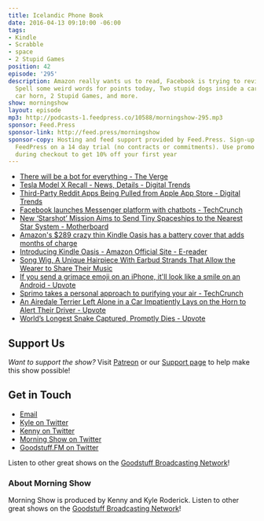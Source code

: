 ```yaml
---
title: Icelandic Phone Book
date: 2016-04-13 09:10:00 -06:00
tags:
- Kindle
- Scrabble
- space
- 2 Stupid Games
position: 42
episode: '295'
description: Amazon really wants us to read, Facebook is trying to revive chatbots,
  Spell some weird words for points today, Two stupid dogs inside a car can work a
  car horn, 2 Stupid Games, and more.
show: morningshow
layout: episode
mp3: http://podcasts-1.feedpress.co/10588/morningshow-295.mp3
sponsor: Feed.Press
sponsor-link: http://feed.press/morningshow
sponsor-copy: Hosting and feed support provided by Feed.Press. Sign-up today and try
  FeedPress on a 14 day trial (no contracts or commitments). Use promo code `morningshow`
  during checkout to get 10% off your first year
---
```


* [There will be a bot for everything - The Verge](http://www.theverge.com/2016/4/12/11416122/there-will-be-a-bot-for-everything)
* [Tesla Model X Recall - News, Details - Digital Trends](http://www.digitaltrends.com/cars/tesla-model-x-recall-news-details/)
* [Third-Party Reddit Apps Being Pulled from Apple App Store - Digital Trends](http://www.digitaltrends.com/mobile/third-party-reddit-apps-pulled-from-apple-app-store/)
* [Facebook launches Messenger platform with chatbots - TechCrunch](http://techcrunch.com/2016/04/12/agents-on-messenger/?ncid=rss&utm_source=feedburner&utm_medium=feed&utm_campaign=Feed%3A+Techcrunch+%28TechCrunch%29)
* [New ‘Starshot’ Mission Aims to Send Tiny Spaceships to the Nearest Star System - Motherboard](http://motherboard.vice.com/read/starshot-alpha-centuri-stephen-hawking-yuri-milner)
* [Amazon's $289 crazy thin Kindle Oasis has a battery cover that adds months of charge](http://thenextweb.com/gadgets/2016/04/13/amazons-289-kindle-oasis-crazy-thin-comes-battery-cover-add-months/)
* [Introducing Kindle Oasis - Amazon Official Site - E-reader](http://www.amazon.com/dp/B00REQKWGA?ref=deveng_soc)
* [Song Wig, A Unique Hairpiece With Earbud Strands That Allow the Wearer to Share Their Music](http://laughingsquid.com/song-wig-a-unique-hairpiece-with-earbud-strands-that-allow-the-wearer-to-share-their-music/)
* [If you send a grimace emoji on an iPhone, it'll look like a smile on an Android - Upvote](http://upvote.morningshow.am/if-you-send-a-grimace-emoji-on-an-iphone-itll-look-like-a-smile-on-an-android/2016-04-11)
* [Sprimo takes a personal approach to purifying your air - TechCrunch](http://techcrunch.com/2016/04/12/sprimo/?ncid=rss&utm_source=feedburner&utm_medium=feed&utm_campaign=Feed:+Techcrunch+(TechCrunch))
* [An Airedale Terrier Left Alone in a Car Impatiently Lays on the Horn to Alert Their Driver - Upvote](http://upvote.morningshow.am/an-airedale-terrier-left-alone-in-a-car-impatiently-lays-on-the-horn-to-alert-their-driver/2016-04-11)
* [World’s Longest Snake Captured, Promptly Dies - Upvote](http://upvote.morningshow.am/worlds-longest-snake-captured-promptly-dies/2016-04-11)

## Support Us
*Want to support the show?* Visit [Patreon](http://patreon.com/morningshow) or our [Support page](http://goodstuff.fm/support) to help make this show possible!

## Get in Touch
* [Email](mailto:kyle@goodstuff.fm)
* [Kyle on Twitter](http://twitter.com/dogburps)
* [Kenny on Twitter](http://twitter.com/pizzarobotics)
* [Morning Show on Twitter](http://twitter.com/morningshowam)
* [Goodstuff.FM on Twitter](http://twitter.com/goodstufffm)

Listen to other great shows on the [Goodstuff Broadcasting Network](http://goodstuff.fm/shows)!

### About Morning Show
Morning Show is produced by Kenny and Kyle Roderick. Listen to other great shows on the [Goodstuff Broadcasting Network](http://goodstuff.fm/)!
